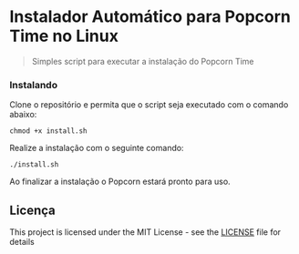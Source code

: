 # Instalador Automático para Popcorn Time no Linux

> Simples script para executar a instalação do Popcorn Time

### Instalando

Clone o repositório e permita que o script seja executado com o comando abaixo:

```
chmod +x install.sh
```

Realize a instalação com o seguinte comando:

```
./install.sh
```

Ao finalizar a instalação o Popcorn estará pronto para uso.

## Licença

This project is licensed under the MIT License - see the [LICENSE](LICENSE) file for details
